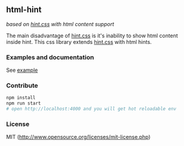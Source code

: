 ## html-hint 
*based on [hint.css](https://github.com/chinchang/hint.css) with html content support*

The main disadvantage of [hint.css](https://github.com/chinchang/hint.css) is it's inability to show html content inside hint.
This css library extends [hint.css](https://github.com/chinchang/hint.css) with html hints.

### Examples and documentation
See [example](http://istarkov.github.io/html-hint/)

### Contribute

```bash
npm install
npm run start
# open http://localhost:4000 and you will get hot reloadable env 
```

### License
MIT (http://www.opensource.org/licenses/mit-license.php)
